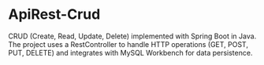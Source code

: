 # ApiRest-Crud
CRUD (Create, Read, Update, Delete) implemented with Spring Boot in Java. The project uses a RestController to handle HTTP operations (GET, POST, PUT, DELETE) and integrates with MySQL Workbench for data persistence. 
